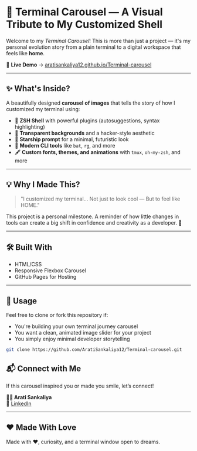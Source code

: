# 🚀 Terminal Carousel — A Visual Tribute to My Customized Shell

Welcome to my *Terminal Carousel*!
This is more than just a project — it's my personal evolution story from a plain terminal to a digital workspace that feels like **home**.

🔗 **Live Demo** → [aratisankaliya12.github.io/Terminal-carousel](https://aratisankaliya12.github.io/Terminal-carousel)

---

## ✨ What's Inside?

A beautifully designed **carousel of images** that tells the story of how I customized my terminal using:

* 🎯 **ZSH Shell** with powerful plugins (autosuggestions, syntax highlighting)
* 🌌 **Transparent backgrounds** and a hacker-style aesthetic
* 🌈 **Starship prompt** for a minimal, futuristic look
* 🧠 **Modern CLI tools** like `bat`, `rg`, and more
* 🖋 **Custom fonts, themes, and animations** with `tmux`, `oh-my-zsh`, and more

---

## 💡 Why I Made This?

> "I customized my terminal…
> Not just to look cool —
> But to feel like HOME."

This project is a personal milestone. A reminder of how little changes in tools can create a big shift in confidence and creativity as a developer. 🌱

---

## 🛠 Built With

* HTML/CSS
* Responsive Flexbox Carousel
* GitHub Pages for Hosting

---

## 📂 Usage

Feel free to clone or fork this repository if:

* You're building your own terminal journey carousel
* You want a clean, animated image slider for your project
* You simply enjoy minimal developer storytelling

```bash
git clone https://github.com/AratiSankaliya12/Terminal-carousel.git
```
## 📬 Connect with Me

If this carousel inspired you or made you smile, let’s connect!  

**👩‍💻 Arati Sankaliya**  
🔗 [LinkedIn](https://www.linkedin.com/in/aratisankaliya)  

---

## ❤️ Made With Love

Made with ❤️, curiosity, and a terminal window open to dreams.
